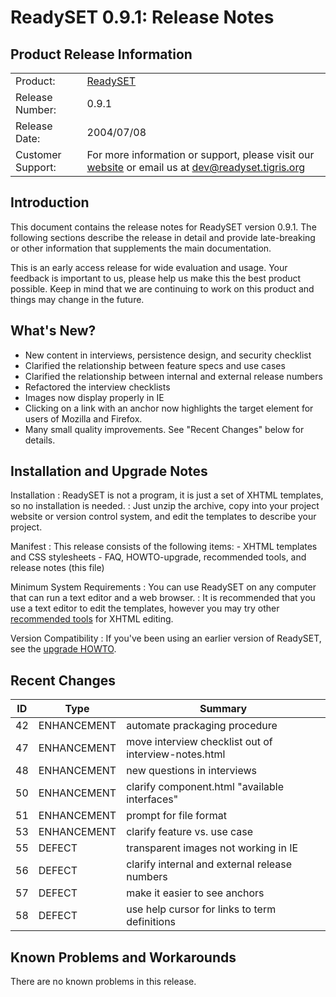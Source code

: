# ReadySET 0.9.1: Release Notes

## Product Release Information

|                   |                                                                                                                                   |
|-------------------|-----------------------------------------------------------------------------------------------------------------------------------|
| Product:          | [ReadySET](http://readyset.tigris.org/)                                                                                           |
| Release Number:   | 0.9.1                                                                                                                             |
| Release Date:     | 2004/07/08                                                                                                                        |
| Customer Support: | For more information or support, please visit our [website](http://readyset.tigris.org/) or email us at <dev@readyset.tigris.org> |

## Introduction

This document contains the release notes for ReadySET version 0.9.1. The
following sections describe the release in detail and provide
late-breaking or other information that supplements the main
documentation.

This is an early access release for wide evaluation and usage. Your
feedback is important to us, please help us make this the best product
possible. Keep in mind that we are continuing to work on this product
and things may change in the future.

## What's New?

- New content in interviews, persistence design, and security
  checklist
- Clarified the relationship between feature specs and use cases
- Clarified the relationship between internal and external release
  numbers
- Refactored the interview checklists
- Images now display properly in IE
- Clicking on a link with an anchor now highlights the target element
  for users of Mozilla and Firefox.
- Many small quality improvements. See "Recent Changes" below
  for details.

## Installation and Upgrade Notes

Installation
:   ReadySET is not a program, it is just a set of XHTML templates, so
    no installation is needed.
:   Just unzip the archive, copy into your project website or version
    control system, and edit the templates to describe your project.

Manifest
:   This release consists of the following items:
    -   XHTML templates and CSS stylesheets
    -   FAQ, HOWTO-upgrade, recommended tools, and release notes
        (this file)

Minimum System Requirements
:   You can use ReadySET on any computer that can run a text editor and
    a web browser.
:   It is recommended that you use a text editor to edit the templates,
    however you may try other [recommended
    tools](http://readyset.tigris.org/docs/recommended-tools.html) for
    XHTML editing.

Version Compatibility
:   If you've been using an earlier version of ReadySET, see the
    [upgrade HOWTO](http://readyset.tigris.org/docs/HOWTO-upgrade.html).

## Recent Changes

| ID  | Type        | Summary                                              |
|-----|-------------|------------------------------------------------------|
| 42  | ENHANCEMENT | automate prackaging procedure                        |
| 47  | ENHANCEMENT | move interview checklist out of interview-notes.html |
| 48  | ENHANCEMENT | new questions in interviews                          |
| 50  | ENHANCEMENT | clarify component.html "available interfaces"        |
| 51  | ENHANCEMENT | prompt for file format                               |
| 53  | ENHANCEMENT | clarify feature vs. use case                         |
| 55  | DEFECT      | transparent images not working in IE                 |
| 56  | DEFECT      | clarify internal and external release numbers        |
| 57  | DEFECT      | make it easier to see anchors                        |
| 58  | DEFECT      | use help cursor for links to term definitions        |

## Known Problems and Workarounds

There are no known problems in this release.
